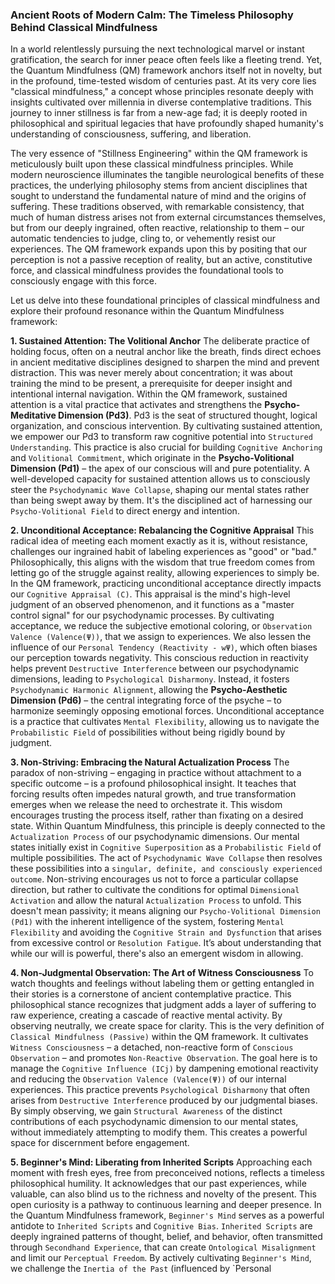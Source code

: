 ### Ancient Roots of Modern Calm: The Timeless Philosophy Behind Classical Mindfulness

In a world relentlessly pursuing the next technological marvel or instant gratification, the search for inner peace often feels like a fleeting trend. Yet, the Quantum Mindfulness (QM) framework anchors itself not in novelty, but in the profound, time-tested wisdom of centuries past. At its very core lies "classical mindfulness," a concept whose principles resonate deeply with insights cultivated over millennia in diverse contemplative traditions. This journey to inner stillness is far from a new-age fad; it is deeply rooted in philosophical and spiritual legacies that have profoundly shaped humanity's understanding of consciousness, suffering, and liberation.

The very essence of "Stillness Engineering" within the QM framework is meticulously built upon these classical mindfulness principles. While modern neuroscience illuminates the tangible neurological benefits of these practices, the underlying philosophy stems from ancient disciplines that sought to understand the fundamental nature of mind and the origins of suffering. These traditions observed, with remarkable consistency, that much of human distress arises not from external circumstances themselves, but from our deeply ingrained, often reactive, relationship to them – our automatic tendencies to judge, cling to, or vehemently resist our experiences. The QM framework expands upon this by positing that our perception is not a passive reception of reality, but an active, constitutive force, and classical mindfulness provides the foundational tools to consciously engage with this force.

Let us delve into these foundational principles of classical mindfulness and explore their profound resonance within the Quantum Mindfulness framework:

**1. Sustained Attention: The Volitional Anchor**
The deliberate practice of holding focus, often on a neutral anchor like the breath, finds direct echoes in ancient meditative disciplines designed to sharpen the mind and prevent distraction. This was never merely about concentration; it was about training the mind to be present, a prerequisite for deeper insight and intentional internal navigation. Within the QM framework, sustained attention is a vital practice that activates and strengthens the **Psycho-Meditative Dimension (Pd3)**. Pd3 is the seat of structured thought, logical organization, and conscious intervention. By cultivating sustained attention, we empower our Pd3 to transform raw cognitive potential into `Structured Understanding`. This practice is also crucial for building `Cognitive Anchoring` and `Volitional Commitment`, which originate in the **Psycho-Volitional Dimension (Pd1)** – the apex of our conscious will and pure potentiality. A well-developed capacity for sustained attention allows us to consciously steer the `Psychodynamic Wave Collapse`, shaping our mental states rather than being swept away by them. It's the disciplined act of harnessing our `Psycho-Volitional Field` to direct energy and intention.

**2. Unconditional Acceptance: Rebalancing the Cognitive Appraisal**
This radical idea of meeting each moment exactly as it is, without resistance, challenges our ingrained habit of labeling experiences as "good" or "bad." Philosophically, this aligns with the wisdom that true freedom comes from letting go of the struggle against reality, allowing experiences to simply be. In the QM framework, practicing unconditional acceptance directly impacts our `Cognitive Appraisal (C)`. This appraisal is the mind's high-level judgment of an observed phenomenon, and it functions as a "master control signal" for our psychodynamic processes. By cultivating acceptance, we reduce the subjective emotional coloring, or `Observation Valence (Valence(Ψ))`, that we assign to experiences. We also lessen the influence of our `Personal Tendency (Reactivity - wΨ)`, which often biases our perception towards negativity. This conscious reduction in reactivity helps prevent `Destructive Interference` between our psychodynamic dimensions, leading to `Psychological Disharmony`. Instead, it fosters `Psychodynamic Harmonic Alignment`, allowing the **Psycho-Aesthetic Dimension (Pd6)** – the central integrating force of the psyche – to harmonize seemingly opposing emotional forces. Unconditional acceptance is a practice that cultivates `Mental Flexibility`, allowing us to navigate the `Probabilistic Field` of possibilities without being rigidly bound by judgment.

**3. Non-Striving: Embracing the Natural Actualization Process**
The paradox of non-striving – engaging in practice without attachment to a specific outcome – is a profound philosophical insight. It teaches that forcing results often impedes natural growth, and true transformation emerges when we release the need to orchestrate it. This wisdom encourages trusting the process itself, rather than fixating on a desired state. Within Quantum Mindfulness, this principle is deeply connected to the `Actualization Process` of our psychodynamic dimensions. Our mental states initially exist in `Cognitive Superposition` as a `Probabilistic Field` of multiple possibilities. The act of `Psychodynamic Wave Collapse` then resolves these possibilities into a `singular, definite, and consciously experienced outcome`. Non-striving encourages us not to force a particular collapse direction, but rather to cultivate the conditions for optimal `Dimensional Activation` and allow the natural `Actualization Process` to unfold. This doesn't mean passivity; it means aligning our `Psycho-Volitional Dimension (Pd1)` with the inherent intelligence of the system, fostering `Mental Flexibility` and avoiding the `Cognitive Strain and Dysfunction` that arises from excessive control or `Resolution Fatigue`. It’s about understanding that while our will is powerful, there's also an emergent wisdom in allowing.

**4. Non-Judgmental Observation: The Art of Witness Consciousness**
To watch thoughts and feelings without labeling them or getting entangled in their stories is a cornerstone of ancient contemplative practice. This philosophical stance recognizes that judgment adds a layer of suffering to raw experience, creating a cascade of reactive mental activity. By observing neutrally, we create space for clarity. This is the very definition of `Classical Mindfulness (Passive)` within the QM framework. It cultivates `Witness Consciousness` – a detached, non-reactive form of `Conscious Observation` – and promotes `Non-Reactive Observation`. The goal here is to manage the `Cognitive Influence (ICj)` by dampening emotional reactivity and reducing the `Observation Valence (Valence(Ψ))` of our internal experiences. This practice prevents `Psychological Disharmony` that often arises from `Destructive Interference` produced by our judgmental biases. By simply observing, we gain `Structural Awareness` of the distinct contributions of each psychodynamic dimension to our mental states, without immediately attempting to modify them. This creates a powerful space for discernment before engagement.

**5. Beginner's Mind: Liberating from Inherited Scripts**
Approaching each moment with fresh eyes, free from preconceived notions, reflects a timeless philosophical humility. It acknowledges that our past experiences, while valuable, can also blind us to the richness and novelty of the present. This open curiosity is a pathway to continuous learning and deeper presence. In the Quantum Mindfulness framework, `Beginner's Mind` serves as a powerful antidote to `Inherited Scripts` and `Cognitive Bias`. `Inherited Scripts` are deeply ingrained patterns of thought, belief, and behavior, often transmitted through `Secondhand Experience`, that can create `Ontological Misalignment` and limit our `Perceptual Freedom`. By actively cultivating `Beginner's Mind`, we challenge the `Inertia of the Past` (influenced by `Personal